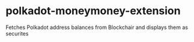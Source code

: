 # polkadot-moneymoney-extension
 Fetches Polkadot address balances from Blockchair and displays them as securites
